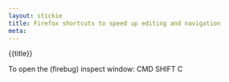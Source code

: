 ```yaml
---
layout: stickie
title: Firefox shortcuts to speed up editing and navigation
meta: 
---
```


{{title}}

To open the (firebug) inspect window: CMD SHIFT C

